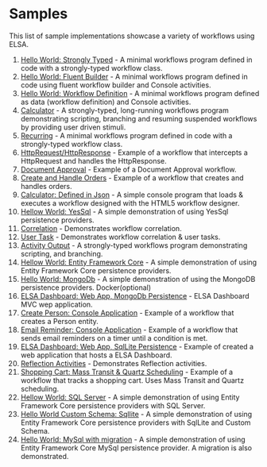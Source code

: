# Samples

This list of sample implementations showcase a variety of workflows using ELSA.

1. [Hello World: Strongly Typed](Sample01) - A minimal workflows program defined in code with a strongly-typed workflow class.
2. [Hello World: Fluent Builder](Sample02) - A minimal workflows program defined in code using fluent workflow builder and Console activities.
3. [Hello World: Workflow Definition](Sample03) - A minimal workflows program defined as data (workflow definition) and Console activities.
4. [Calculator](Sample04) - A strongly-typed, long-running workflows program demonstrating scripting, branching and resuming suspended workflows by providing user driven stimuli.
5. [Recurring](Sample05) - A minimal workflows program defined in code with a strongly-typed workflow class.
6. [HttpRequest/HttpResponse](Sample06) - Example of a workflow that intercepts a HttpRequest and handles the HttpResponse.
7. [Document Approval](Sample07) - Example of a Document Approval workflow.
8. [Create and Handle Orders](Sample08) - Example of a workflow that creates and handles orders.
9. [Calculator: Defined in Json](Sample9) - A simple console program that loads & executes a workflow designed with the HTML5 workflow designer.
10. [Hellow World: YesSql](Sample10) - A simple demonstration of using YesSql persistence providers.
11. [Correlation](Sample11) - Demonstrates workflow correlation.
12. [User Task](Sample12) - Demonstrates workflow correlation & user tasks.
13. [Activity Output](Sample13) - A strongly-typed workflows program demonstrating scripting, and branching.
14. [Hellow World: Entity Framework Core](Sample14) - A simple demonstration of using Entity Framework Core persistence providers.
15. [Hello World: MongoDb](Sample15) - A simple demonstration of using the MongoDB persistence providers. Docker(optional)
16. [ELSA Dashboard: Web App, MongoDb Persistence](Sample16) - ELSA Dashboard MVC wep application.
17. [Create Person: Console Application](Sample17) - Example of a workflow that creates a Person entity.
18. [Email Reminder: Console Application](Sample18) - Example of a workflow that sends email reminders on a timer until a condition is met.
19. [ELSA Dashboard: Web App, SqlLite Persistence](Sample19) - Example of created a web application that hosts a ELSA Dashboard.
20. [Reflection Activities](Sample20) - Demonstrates Reflection activities.
21. [Shopping Cart: Mass Transit & Quartz Scheduling](Sample21) - Example of a workflow that tracks a shopping cart. Uses Mass Transit and Quartz scheduling.
22. [Hellow World: SQL Server](Sample22) - A simple demonstration of using Entity Framework Core persistence providers with SQL Server.
23. [Hello World Custom Schema: Sqllite](Sample23) - A simple demonstration of using Entity Framework Core persistence providers with SqlLite and Custom Schema.
24. [Hello World: MySql with migration](Sample24) - A simple demonstration of using Entity Framework Core MySql persistence provider. A migration is also demonstrated.
